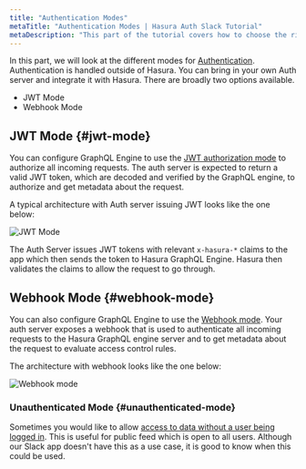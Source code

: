 ```yaml
---
title: "Authentication Modes"
metaTitle: "Authentication Modes | Hasura Auth Slack Tutorial"
metaDescription: "This part of the tutorial covers how to choose the right auth mode"
---
```


In this part, we will look at the different modes for [Authentication](https://hasura.io/docs/latest/auth/authentication/index/). Authentication is handled outside of Hasura. You can bring in your own Auth server and integrate it with Hasura. There are broadly two options available.

- JWT Mode
- Webhook Mode

## JWT Mode {#jwt-mode}

You can configure GraphQL Engine to use the [JWT authorization mode](https://hasura.io/docs/latest/auth/authentication/jwt/) to authorize all incoming requests. The auth server is expected to return a valid JWT token, which are decoded and verified by the GraphQL engine, to authorize and get metadata about the request.

A typical architecture with Auth server issuing JWT looks like the one below:

![JWT Mode](https://graphql-engine-cdn.hasura.io/learn-hasura/assets/graphql-hasura-authentication/jwt-mode.png)

The Auth Server issues JWT tokens with relevant `x-hasura-*` claims to the app which then sends the token to Hasura GraphQL Engine. Hasura then validates the claims to allow the request to go through.

## Webhook Mode {#webhook-mode}

You can also configure GraphQL Engine to use the [Webhook mode](https://hasura.io/docs/latest/auth/authentication/webhook/). Your auth server exposes a webhook that is used to authenticate all incoming requests to the Hasura GraphQL engine server and to get metadata about the request to evaluate access control rules.

The architecture with webhook looks like the one below:

![Webhook mode](https://graphql-engine-cdn.hasura.io/learn-hasura/assets/graphql-hasura-authentication/webhook-mode.png)

### Unauthenticated Mode {#unauthenticated-mode}

Sometimes you would like to allow [access to data without a user being logged in](https://hasura.io/docs/latest/auth/authentication/unauthenticated-access/). This is useful for public feed which is open to all users. Although our Slack app doesn't have this as a use case, it is good to know when this could be used.
